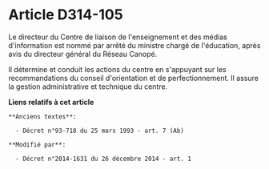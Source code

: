 # Article D314-105

Le directeur du Centre de liaison de l'enseignement et des médias d'information est nommé par arrêté du ministre chargé de
l'éducation, après avis du directeur général du    Réseau Canopé. 

Il détermine et conduit les actions du centre en s'appuyant sur les recommandations du conseil d'orientation et de
perfectionnement. Il assure la gestion administrative et technique du centre.

**Liens relatifs à cet article**

	**Anciens textes**:

	  - Décret n°93-718 du 25 mars 1993 - art. 7 (Ab)

	**Modifié par**:

	  - Décret n°2014-1631 du 26 décembre 2014 - art. 1
